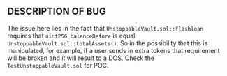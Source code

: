 ## DESCRIPTION OF BUG

The issue here lies in the fact that `UnstoppableVault.sol::flashloan` requires that `uint256 balanceBefore` is equal `UnstoppableVault.sol::totalAssets()`. So in the possibility that this is manipulated, for example, if a user sends in extra tokens that requirement will be broken and it will result to a DOS. Check the `TestUnstoppableVault.sol` for POC.